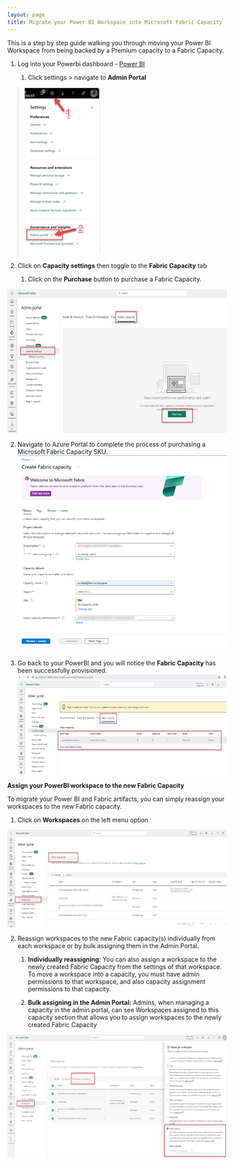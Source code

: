 ```yaml
---
layout: page
title: Migrate your Power BI Workspace into Microsoft Fabric Capacity
---
```

This is a step by step guide walking you through moving your Power BI Workspace from being backed by a Premium capacity to a Fabric Capacity.

1.  Log into your Powerbi dashboard - [Power
    BI](https://msit.powerbi.com/home?experience=power-bi)

    1.  Click settings \> navigate to **Admin Portal**

> <img src="./images/image1.png" style="width:1.82293in;height:4.00003in"
> alt="A screenshot of a phone Description automatically generated" />

2.  Click on **Capacity settings** then toggle to the **Fabric
    Capacity** tab

    1.  Click on the **Purchase** button to purchase a Fabric Capacity.

<img src="./images/image2.png" style="width:6.5in;height:3.45764in"
alt="A screenshot of a computer Description automatically generated" />

2.  Navigate to Azure Portal to complete the process of purchasing a
    Microsoft Fabric Capacity SKU.  
    <img src="./images/image3.png" style="width:5.19795in;height:4.69274in"
    alt="A screenshot of a computer Description automatically generated" />

3.  Go back to your PowerBI and you will notice the **Fabric Capacity**
    has been successfully provisioned.  
    <img src="./images/image4.png" style="width:6.5in;height:2.39861in"
    alt="A screenshot of a computer Description automatically generated" />

**Assign your PowerBI workspace to the new Fabric Capacity**

To migrate your Power BI and Fabric artifacts, you can simply reassign
your workspaces to the new Fabric capacity.

1.  Click on **Workspaces** on the left menu option

<img src="./images/image5.png" style="width:6.5in;height:2.33542in"
alt="A screenshot of a computer Description automatically generated" />

2.  Reassign workspaces to the new Fabric capacity(s) individually from
    each workspace or by bulk assigning them in the Admin Portal.

    1.  **Individually reassigning:** You can also assign a workspace to
        the newly created Fabric Capacity from the settings of that
        workspace. To move a workspace into a capacity, you must have
        admin permissions to that workspace, and also capacity
        assignment permissions to that capacity.

    2.  **Bulk assigning in the Admin Portal:** Admins, when managing a
        capacity in the admin portal, can see Workspaces assigned to
        this capacity section that allows you to assign workspaces to
        the newly created Fabric Capacity

<img src="./images/image6.png" style="width:6.5in;height:2.94028in"
alt="A screenshot of a computer Description automatically generated" />
